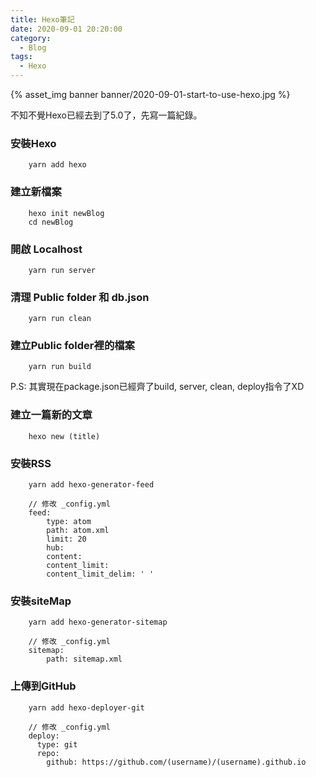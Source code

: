 ```yaml
---
title: Hexo筆記
date: 2020-09-01 20:20:00
category:
  - Blog
tags:
  - Hexo
---
```


{% asset_img banner banner/2020-09-01-start-to-use-hexo.jpg %}

不知不覺Hexo已經去到了5.0了，先寫一篇紀錄。

<!-- more -->

### 安裝Hexo

```shall
    yarn add hexo
```

### 建立新檔案

```shall
    hexo init newBlog
    cd newBlog
```

### 開啟 Localhost

```shall
    yarn run server
```

### 清理 Public folder 和 db.json

```shall
    yarn run clean
```

### 建立Public folder裡的檔案

```shall
    yarn run build
```

P.S: 其實現在package.json已經齊了build, server, clean, deploy指令了XD

### 建立一篇新的文章

```shall
    hexo new (title)
```

### 安裝RSS

```shall
    yarn add hexo-generator-feed

    // 修改 _config.yml
    feed:
        type: atom
        path: atom.xml
        limit: 20
        hub:
        content:
        content_limit:
        content_limit_delim: ' '
```

### 安裝siteMap

```shall
    yarn add hexo-generator-sitemap

    // 修改 _config.yml
    sitemap: 
        path: sitemap.xml
```

### 上傳到GitHub

```shall
    yarn add hexo-deployer-git

    // 修改 _config.yml
    deploy:
      type: git
      repo: 
        github: https://github.com/(username)/(username).github.io
```
